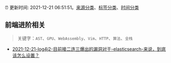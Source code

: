 :alarm_clock: 更新时间: 2021-12-21 06:51:51。[来源分类](../README.md)、[标签分类](../TAGS.md)、[时间分类](../TIMELINE.md)

## 前端进阶相关


> 关键字：`AST`、`GPU`、`WebAssembly`、`Vim`、`HTTP`、`算法`、`全栈`



- [2021-12-21-log4j2-目前接二连三爆出的漏洞对于-elasticsearch-来说，到底该怎么设置？](https://www.v2ex.com/t/823489) 